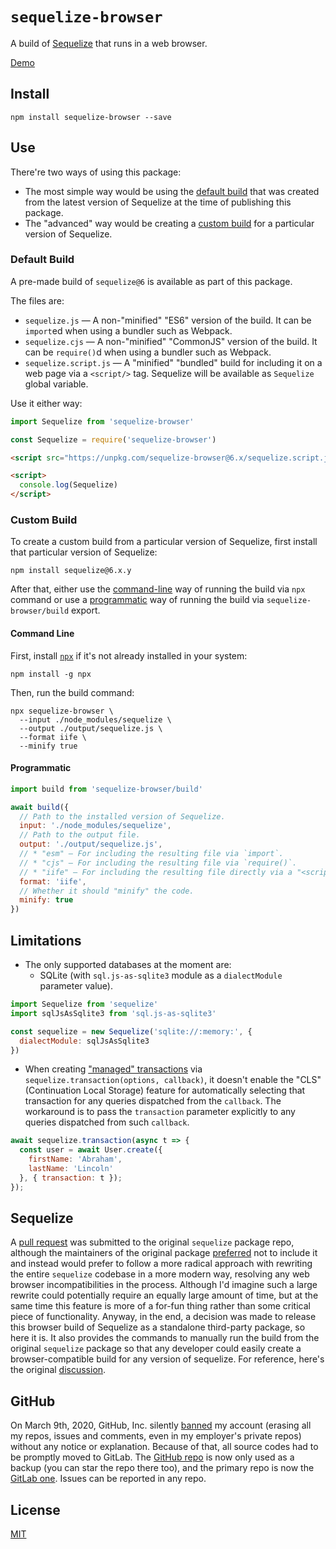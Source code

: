 # `sequelize-browser`

A build of [Sequelize](https://sequelize.org/) that runs in a web browser.

[Demo](https://catamphetamine.github.io/sequelize)

<!-- https://catamphetamine.gitlab.io/sequelize-browser/ -->

## Install

```
npm install sequelize-browser --save
```

## Use

There're two ways of using this package:
* The most simple way would be using the [default build](#default-build) that was created from the latest version of Sequelize at the time of publishing this package.
* The "advanced" way would be creating a [custom build](#custom-build) for a particular version of Sequelize.

### Default Build

A pre-made build of `sequelize@6` is available as part of this package.

The files are:

* `sequelize.js` — A non-"minified" "ES6" version of the build. It can be `import`ed when using a bundler such as Webpack.
* `sequelize.cjs` — A non-"minified" "CommonJS" version of the build. It can be `require()`d when using a bundler such as Webpack.
* `sequelize.script.js` — A "minified" "bundled" build for including it on a web page via a `<script/>` tag. Sequelize will be available as `Sequelize` global variable.

Use it either way:

```js
import Sequelize from 'sequelize-browser'
```

```js
const Sequelize = require('sequelize-browser')
```

```html
<script src="https://unpkg.com/sequelize-browser@6.x/sequelize.script.js"></script>

<script>
  console.log(Sequelize)
</script>
```

### Custom Build

To create a custom build from a particular version of Sequelize, first install that particular version of Sequelize:

```
npm install sequelize@6.x.y
```

After that, either use the [command-line](#command-line) way of running the build via `npx` command or use a [programmatic](#programmatic) way of running the build via `sequelize-browser/build` export.

#### Command Line

First, install [`npx`](https://www.npmjs.com/package/npx) if it's not already installed in your system:

```
npm install -g npx
```

Then, run the build command:

```
npx sequelize-browser \
  --input ./node_modules/sequelize \
  --output ./output/sequelize.js \
  --format iife \
  --minify true
```

#### Programmatic

```js
import build from 'sequelize-browser/build'

await build({
  // Path to the installed version of Sequelize.
  input: './node_modules/sequelize',
  // Path to the output file.
  output: './output/sequelize.js',
  // * "esm" — For including the resulting file via `import`.
  // * "cjs" — For including the resulting file via `require()`.
  // * "iife" — For including the resulting file directly via a "<script/>" tag on a page.
  format: 'iife',
  // Whether it should "minify" the code.
  minify: true
})
```

## Limitations

* The only supported databases at the moment are:
  * SQLite (with `sql.js-as-sqlite3` module as a `dialectModule` parameter value).

```js
import Sequelize from 'sequelize'
import sqlJsAsSqlite3 from 'sql.js-as-sqlite3'

const sequelize = new Sequelize('sqlite://:memory:', {
  dialectModule: sqlJsAsSqlite3
})
```

* When creating ["managed" transactions](https://sequelize.org/docs/v6/other-topics/transactions/) via `sequelize.transaction(options, callback)`, it doesn't enable the "CLS" (Continuation Local Storage) feature for automatically selecting that transaction for any queries dispatched from the `callback`. The workaround is to pass the `transaction` parameter explicitly to any queries dispatched from such `callback`.

```js
await sequelize.transaction(async t => {
  const user = await User.create({
    firstName: 'Abraham',
    lastName: 'Lincoln'
  }, { transaction: t });
});
```

## Sequelize

A [pull request](https://github.com/sequelize/sequelize/pull/16208) was submitted to the original `sequelize` package repo, although the maintainers of the original package [preferred](https://github.com/sequelize/sequelize/pull/16208#issuecomment-1613288150) not to include it and instead would prefer to follow a more radical approach with rewriting the entire `sequelize` codebase in a more modern way, resolving any web browser incompatibilities in the process. Although I'd imagine such a large rewrite could potentially require an equally large amount of time, but at the same time this feature is more of a for-fun thing rather than some critical piece of functionality. Anyway, in the end, a decision was made to release this browser build of Sequelize as a standalone third-party package, so here it is. It also provides the commands to manually run the build from the original `sequelize` package so that any developer could easily create a browser-compatible build for any version of sequelize. For reference, here's the original [discussion](https://github.com/sequelize/sequelize/issues/16207).

## GitHub

On March 9th, 2020, GitHub, Inc. silently [banned](https://medium.com/@catamphetamine/how-github-blocked-me-and-all-my-libraries-c32c61f061d3) my account (erasing all my repos, issues and comments, even in my employer's private repos) without any notice or explanation. Because of that, all source codes had to be promptly moved to GitLab. The [GitHub repo](https://github.com/catamphetamine/sequelize-browser) is now only used as a backup (you can star the repo there too), and the primary repo is now the [GitLab one](https://gitlab.com/catamphetamine/sequelize-browser). Issues can be reported in any repo.

## License

[MIT](LICENSE)

